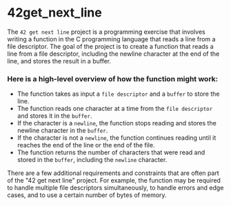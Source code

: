 # 42get_next_line
The `42 get next line` project is a programming exercise that involves writing a function in the C programming language that reads a line from a file descriptor. The goal of the project is to create a function that reads a line from a file descriptor, including the newline character at the end of the line, and stores the result in a buffer.

### Here is a high-level overview of how the function might work:

 - The function takes as input a `file descriptor` and a `buffer` to store the line.
 - The function reads one character at a time from the `file descriptor` and stores it in the `buffer`.
 - If the character is a `newline`, the function stops reading and stores the newline character in the `buffer`.
 - If the character is not a `newline`, the function continues reading until it reaches the end of the line or the end of the file.
 - The function returns the number of characters that were read and stored in the `buffer`, including the `newline` character.
 
There are a few additional requirements and constraints that are often part of the "42 get next line" project. For example, the function may be required to handle multiple file descriptors simultaneously, to handle errors and edge cases, and to use a certain number of bytes of memory.
